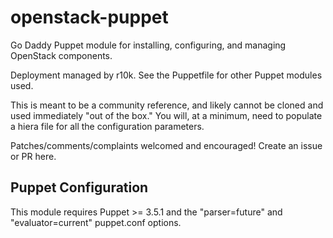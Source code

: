 openstack-puppet
================

Go Daddy Puppet module for installing, configuring, and managing OpenStack components.

Deployment managed by r10k.  See the Puppetfile for other Puppet modules used.

This is meant to be a community reference, and likely cannot be cloned and used
immediately "out of the box."  You will, at a minimum, need to populate a hiera
file for all the configuration parameters.

Patches/comments/complaints welcomed and encouraged!  Create an issue or PR here.

Puppet Configuration
--------------------

This module requires Puppet >= 3.5.1 and the "parser=future" and 
"evaluator=current" puppet.conf options.


